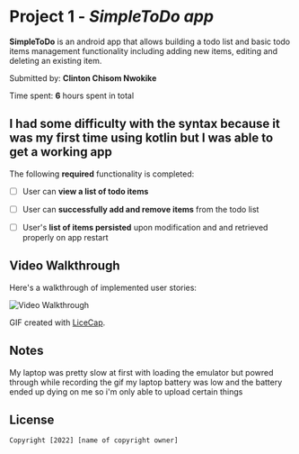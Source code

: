 # Project 1 - *SimpleToDo app*

**SimpleToDo** is an android app that allows building a todo list and basic todo items management functionality including adding new items, editing and deleting an existing item.

Submitted by: **Clinton Chisom Nwokike**

Time spent: **6** hours spent in total

## I had some difficulty with the syntax because it was my first time using kotlin but I was able to get a working app

The following **required** functionality is completed:

* [ ] User can **view a list of todo items**
* [ ] User can **successfully add and remove items** from the todo list
* [ ] User's **list of items persisted** upon modification and and retrieved properly on app restart


## Video Walkthrough

Here's a walkthrough of implemented user stories:

<img src='https://i.imgur.com/nNNKDil.gifv' title='Video Walkthrough' width='' alt='Video Walkthrough' />

GIF created with [LiceCap](http://www.cockos.com/licecap/).

## Notes

My laptop was pretty slow at first with loading the emulator but powred through while recording the gif my laptop battery was low and the battery ended up dying on me so i'm only able to upload certain things

## License

    Copyright [2022] [name of copyright owner]
